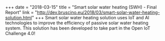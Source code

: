 +++
date = "2018-03-15"
title = "Smart solar water heating (SWH) - Final Report"
link = "http://dev.bruscino.eu/2018/03/smart-solar-water-heating-solution.html"
+++
Smart solar water heating solution uses IoT and AI technologies to improve the efficiency of passive solar water heating system. This solution has been developed to take part in the Open IoT Challenge 4.0!